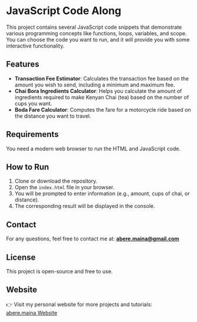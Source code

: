  # JavaScript Code Along

This project contains several JavaScript code snippets that demonstrate various programming concepts like functions, loops, variables, and scope. You can choose the code you want to run, and it will provide you with some interactive functionality.

## Features

- **Transaction Fee Estimator**: Calculates the transaction fee based on the amount you wish to send, including a minimum and maximum fee.
- **Chai Bora Ingredients Calculator**: Helps you calculate the amount of ingredients required to make Kenyan Chai (tea) based on the number of cups you want.
- **Boda Fare Calculator**: Computes the fare for a motorcycle ride based on the distance you want to travel.

## Requirements

You need a modern web browser to run the HTML and JavaScript code.

## How to Run

1. Clone or download the repository.
2. Open the `index.html` file in your browser.
3. You will be prompted to enter information (e.g., amount, cups of chai, or distance).
4. The corresponding result will be displayed in the console.

## Contact

For any questions, feel free to contact me at: **abere.maina@gmail.com**

## License

This project is open-source and free to use.

## Website

👉 Visit my personal website for more projects and tutorials:  
[abere.maina Website](https://aberesamwel.github.io/code-challenge-1/)
